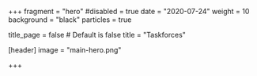 +++
fragment = "hero"
#disabled = true
date = "2020-07-24"
weight = 10
background = "black"
particles = true

title_page = false # Default is false
title = "Taskforces"

[header]
  image = "main-hero.png"

+++
